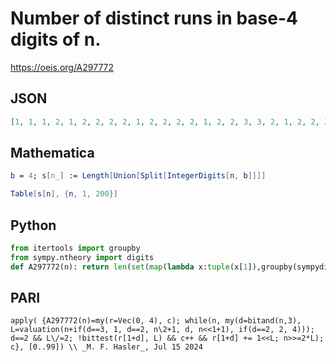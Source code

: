 # Number of distinct runs in base\-4 digits of n\.
https://oeis.org/A297772
## JSON
```JSON
[1, 1, 1, 2, 1, 2, 2, 2, 2, 1, 2, 2, 2, 2, 1, 2, 2, 3, 3, 2, 1, 2, 2, 3, 2, 2, 3, 3, 2, 3, 2, 2, 3, 2, 3, 3, 2, 2, 3, 2, 2, 1, 2, 3, 3, 2, 2, 2, 3, 3, 2, 3, 2, 3, 2, 3, 3, 2, 2, 2, 2, 2, 1, 2, 2, 3, 3, 2, 3, 3, 3, 3, 3, 3, 4, 3, 3, 4, 3, 2, 3, 3, 3, 2, 1, 2]
```
## Mathematica
```Mathematica
b = 4; s[n_] := Length[Union[Split[IntegerDigits[n, b]]]]
```
```Mathematica
Table[s[n], {n, 1, 200}]
```
## Python
```Python
from itertools import groupby
from sympy.ntheory import digits
def A297772(n): return len(set(map(lambda x:tuple(x[1]),groupby(sympydigits(n,4)[1:])))) # _Chai Wah Wu_, Jul 13 2024
```
## PARI
```PARI
apply( {A297772(n)=my(r=Vec(0, 4), c); while(n, my(d=bitand(n,3),  L=valuation(n+if(d==3, 1, d==2, n\2+1, d, n<<1+1), if(d==2, 2, 4))); d==2 && L\/=2; !bittest(r[1+d], L) && c++ && r[1+d] += 1<<L; n>>=2*L); c}, [0..99]) \\ _M. F. Hasler_, Jul 15 2024
```
